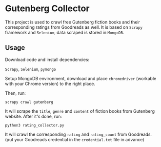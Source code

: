 # Gutenberg Collector

This project is used to crawl free Gutenberg fiction books and their corresponding ratings from Goodreads as well. It is based on `Scrapy` framework and `Selenium`, data scraped is stored in `MongoDB`.

## Usage

Download code and install dependencies:
 
 `Scrapy`, `Selenium`, `pymongo`

Setup MongoDB environment, download and place `chromedriver` (workable with your Chrome version) to the right place.

Then, run:

`scrapy crawl gutenberg`

It will scrape the `title`, `genre` and `content` of fiction books from Gutenberg website. After it's done, run:

`python3 rating_collector.py`

It will crawl the corresponding `rating` and `rating_count` from Goodreads. (put your Goodreads credential in the `credential.txt` file in advance)
